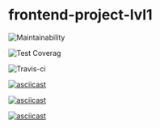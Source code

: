 # frontend-project-lvl1
![Maintainability](https://api.codeclimate.com/v1/badges/21c9af77c017fe142fea/maintainability)

![Test Coverag](https://api.codeclimate.com/v1/badges/21c9af77c017fe142fea/test_coverage)

![Travis-ci](https://travis-ci.org/KimSvetlana/frontend-project-lvl1.svg?branch=master)

[![asciicast](https://asciinema.org/a/W4An3KUVW5bpLl6lyg11NrJge.svg)](https://asciinema.org/a/W4An3KUVW5bpLl6lyg11NrJge)

[![asciicast](https://asciinema.org/a/63tJBGMb5nHnT9N7QHwUsIqB4.svg)](https://asciinema.org/a/63tJBGMb5nHnT9N7QHwUsIqB4)

[![asciicast](https://asciinema.org/a/i2Tya5Wq9PMCY2DMWsUjTir2L.svg)](https://asciinema.org/a/i2Tya5Wq9PMCY2DMWsUjTir2L)
